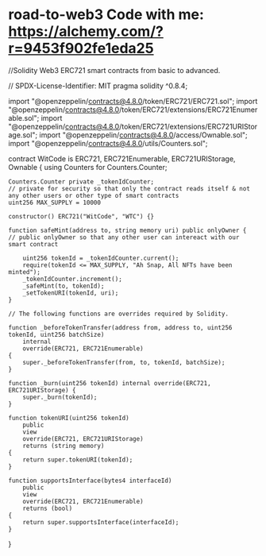 # road-to-web3 Code with me: https://alchemy.com/?r=9453f902fe1eda25 
//Solidity Web3 ERC721 smart contracts from basic to advanced.

// SPDX-License-Identifier: MIT
pragma solidity ^0.8.4;

import "@openzeppelin/contracts@4.8.0/token/ERC721/ERC721.sol";
import "@openzeppelin/contracts@4.8.0/token/ERC721/extensions/ERC721Enumerable.sol";
import "@openzeppelin/contracts@4.8.0/token/ERC721/extensions/ERC721URIStorage.sol";
import "@openzeppelin/contracts@4.8.0/access/Ownable.sol";
import "@openzeppelin/contracts@4.8.0/utils/Counters.sol";

contract WitCode is ERC721, ERC721Enumerable, ERC721URIStorage, Ownable {
    using Counters for Counters.Counter;

    Counters.Counter private _tokenIdCounter;
    // private for security so that only the contract reads itself & not any other users or other type of smart contracts
    uint256 MAX_SUPPLY = 10000

    constructor() ERC721("WitCode", "WTC") {}

    function safeMint(address to, string memory uri) public onlyOwner {    
    // public onlyOwner so that any other user can intereact with our smart contract
       
        uint256 tokenId = _tokenIdCounter.current();
        require(tokenId <= MAX_SUPPLY, "Ah Snap, All NFTs have been minted");
        _tokenIdCounter.increment();
        _safeMint(to, tokenId);
        _setTokenURI(tokenId, uri);
    }

    // The following functions are overrides required by Solidity.

    function _beforeTokenTransfer(address from, address to, uint256 tokenId, uint256 batchSize)
        internal
        override(ERC721, ERC721Enumerable)
    {
        super._beforeTokenTransfer(from, to, tokenId, batchSize);
    }

    function _burn(uint256 tokenId) internal override(ERC721, ERC721URIStorage) {
        super._burn(tokenId);
    }

    function tokenURI(uint256 tokenId)
        public
        view
        override(ERC721, ERC721URIStorage)
        returns (string memory)
    {
        return super.tokenURI(tokenId);
    }

    function supportsInterface(bytes4 interfaceId)
        public
        view
        override(ERC721, ERC721Enumerable)
        returns (bool)
    {
        return super.supportsInterface(interfaceId);
    }
}
